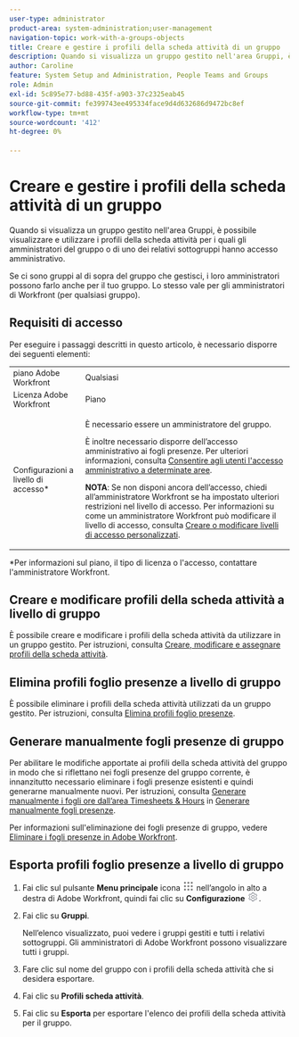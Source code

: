 ```yaml
---
user-type: administrator
product-area: system-administration;user-management
navigation-topic: work-with-a-groups-objects
title: Creare e gestire i profili della scheda attività di un gruppo
description: Quando si visualizza un gruppo gestito nell'area Gruppi, è possibile visualizzare e utilizzare i profili della scheda attività per i quali gli amministratori del gruppo o di uno dei relativi sottogruppi hanno accesso amministrativo.
author: Caroline
feature: System Setup and Administration, People Teams and Groups
role: Admin
exl-id: 5c895e77-bd88-435f-a903-37c2325eab45
source-git-commit: fe399743ee495334face9d4d632686d9472bc8ef
workflow-type: tm+mt
source-wordcount: '412'
ht-degree: 0%

---
```


# Creare e gestire i profili della scheda attività di un gruppo

<!--
<p data-mc-conditions="QuicksilverOrClassic.Draft mode">Do this to other step articles about objects and groups? Remove steps and point to main article; add group or step in that article. Already done previously for approval processes.</p>
-->

Quando si visualizza un gruppo gestito nell&#39;area Gruppi, è possibile visualizzare e utilizzare i profili della scheda attività per i quali gli amministratori del gruppo o di uno dei relativi sottogruppi hanno accesso amministrativo.

Se ci sono gruppi al di sopra del gruppo che gestisci, i loro amministratori possono farlo anche per il tuo gruppo. Lo stesso vale per gli amministratori di Workfront (per qualsiasi gruppo).

## Requisiti di accesso

Per eseguire i passaggi descritti in questo articolo, è necessario disporre dei seguenti elementi:

<table style="table-layout:auto"> 
 <col> 
 <col> 
 <tbody> 
  <tr> 
   <td role="rowheader">piano Adobe Workfront</td> 
   <td>Qualsiasi</td> 
  </tr> 
  <tr> 
   <td role="rowheader">Licenza Adobe Workfront</td> 
   <td>Piano</td> 
  </tr> 
  <tr> 
   <td role="rowheader">Configurazioni a livello di accesso*</td> 
   <td> <p>È necessario essere un amministratore del gruppo.</p>  <p>È inoltre necessario disporre dell’accesso amministrativo ai fogli presenze. Per ulteriori informazioni, consulta <a href="../../../administration-and-setup/add-users/configure-and-grant-access/grant-users-admin-access-certain-areas.md" class="MCXref xref" data-mc-variable-override="">Consentire agli utenti l'accesso amministrativo a determinate aree</a>.</p>  <p><b>NOTA</b>: Se non disponi ancora dell’accesso, chiedi all’amministratore Workfront se ha impostato ulteriori restrizioni nel livello di accesso. Per informazioni su come un amministratore Workfront può modificare il livello di accesso, consulta <a href="../../../administration-and-setup/add-users/configure-and-grant-access/create-modify-access-levels.md" class="MCXref xref" data-mc-variable-override="">Creare o modificare livelli di accesso personalizzati</a>.</p> </td> 
  </tr> 
 </tbody> 
</table>

&#42;Per informazioni sul piano, il tipo di licenza o l&#39;accesso, contattare l&#39;amministratore Workfront.

## Creare e modificare profili della scheda attività a livello di gruppo

È possibile creare e modificare i profili della scheda attività da utilizzare in un gruppo gestito. Per istruzioni, consulta [Creare, modificare e assegnare profili della scheda attività](../../../timesheets/create-and-manage-timesheets/create-timesheet-profiles.md).

## Elimina profili foglio presenze a livello di gruppo

È possibile eliminare i profili della scheda attività utilizzati da un gruppo gestito. Per istruzioni, consulta [Elimina profili foglio presenze](../../../timesheets/create-and-manage-timesheets/delete-timesheet-profiles.md).

## Generare manualmente fogli presenze di gruppo

Per abilitare le modifiche apportate ai profili della scheda attività del gruppo in modo che si riflettano nei fogli presenze del gruppo corrente, è innanzitutto necessario eliminare i fogli presenze esistenti e quindi generarne manualmente nuovi. Per istruzioni, consulta [Generare manualmente i fogli ore dall’area Timesheets &amp; Hours](../../../timesheets/create-and-manage-timesheets/manually-generate-timesheets.md#manually) in [Generare manualmente fogli presenze](../../../timesheets/create-and-manage-timesheets/manually-generate-timesheets.md).

Per informazioni sull&#39;eliminazione dei fogli presenze di gruppo, vedere [Eliminare i fogli presenze in Adobe Workfront](../../../timesheets/create-and-manage-timesheets/delete-timesheets.md).

## Esporta profili foglio presenze a livello di gruppo

1. Fai clic sul pulsante **Menu principale** icona ![](assets/main-menu-icon.png) nell’angolo in alto a destra di Adobe Workfront, quindi fai clic su **Configurazione** ![](assets/gear-icon-settings.png).
1. Fai clic su **Gruppi**.

   Nell’elenco visualizzato, puoi vedere i gruppi gestiti e tutti i relativi sottogruppi. Gli amministratori di Adobe Workfront possono visualizzare tutti i gruppi.

1. Fare clic sul nome del gruppo con i profili della scheda attività che si desidera esportare.
1. Fai clic su **Profili scheda attività**.
1. Fai clic su **Esporta** per esportare l&#39;elenco dei profili della scheda attività per il gruppo.
